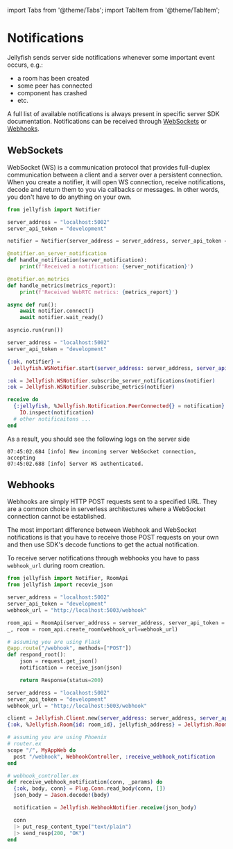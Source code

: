 import Tabs from '@theme/Tabs';
import TabItem from '@theme/TabItem';

# Notifications

Jellyfish sends server side notifications whenever some important event occurs, e.g.:
* a room has been created
* some peer has connected
* component has crashed
* etc.

A full list of available notifications is always present in specific server SDK documentation.
Notifications can be received through [WebSockets](#websockets) or [Webhooks](#webhooks).

## WebSockets

WebSocket (WS) is a communication protocol that provides full-duplex communication between a client and a server over a persistent connection.
When you create a notifier, it will open WS connection, receive notifications,
decode and return them to you via callbacks or messages.
In other words, you don't have to do anything on your own.

<Tabs>
  <TabItem value="python" label="Python">

```python
from jellyfish import Notifier

server_address = "localhost:5002"
server_api_token = "development"

notifier = Notifier(server_address = server_address, server_api_token = server_api_token)

@notifier.on_server_notification
def handle_notification(server_notification):
    print(f'Received a notification: {server_notification}')

@notifier.on_metrics
def handle_metrics(metrics_report):
    print(f'Received WebRTC metrics: {metrics_report}')

async def run():
    await notifier.connect()
    await notifier.wait_ready()

asyncio.run(run())
```

  </TabItem>

  <TabItem value="elixir" label="Elixir">

```elixir
server_address = "localhost:5002"
server_api_token = "development"

{:ok, notifier} =
  Jellyfish.WSNotifier.start(server_address: server_address, server_api_token: server_api_token)

:ok = Jellyfish.WSNotifier.subscribe_server_notifications(notifier)
:ok = Jellyfish.WSNotifier.subscribe_metrics(notifier)

receive do
  {:jellyfish, %Jellyfish.Notification.PeerConnected{} = notification} ->
    IO.inspect(notification)
  # other notificaitons ...
end
```

  </TabItem>
</Tabs>

As a result, you should see the following logs on the server side

```
07:45:02.684 [info] New incoming server WebSocket connection, accepting
07:45:02.688 [info] Server WS authenticated.
```

## Webhooks

Webhooks are simply HTTP POST requests sent to a specified URL.
They are a common choice in serverless architectures where a WebSocket connection cannot be established.

The most important difference between Webhook and WebSocket notifications is that you have to receive those
POST requests on your own and then use SDK's decode functions to get the actual notification.

To receive server notifications through webhooks you have to pass `webhook_url` during room creation.

<Tabs>
  <TabItem value="python" label="Python">

```python
from jellyfish import Notifier, RoomApi
from jellyfish import recevie_json

server_address = "localhost:5002"
server_api_token = "development"
webhook_url = "http://localhost:5003/webhook"

room_api = RoomApi(server_address = server_address, server_api_token = server_api_token)
_, room = room_api.create_room(webhook_url=webhook_url)

# assuming you are using Flask
@app.route("/webhook", methods=["POST"])
def respond_root():
    json = request.get_json()
    notification = receive_json(json)

    return Response(status=200)
```

  </TabItem>

  <TabItem value="elixir" label="Elixir">

```elixir
server_address = "localhost:5002"
server_api_token = "development"
webhook_url = "http://localhost:5003/webhook"

client = Jellyfish.Client.new(server_address: server_address, server_api_token: server_api_token)
{:ok, %Jellyfish.Room{id: room_id}, jellyfish_address} = Jellyfish.Room.create(client, max_peers: 10, webhook_url: webhook_url)

# assuming you are using Phoenix
# router.ex
scope "/", MyAppWeb do
  post "/webhook", WebhookController, :receive_webhook_notification
end

# webhook_controller.ex
def receive_webhook_notification(conn, _params) do
  {:ok, body, conn} = Plug.Conn.read_body(conn, [])
  json_body = Jason.decode!(body)

  notification = Jellyfish.WebhookNotifier.receive(json_body)

  conn
  |> put_resp_content_type("text/plain")
  |> send_resp(200, "OK")
end

```

  </TabItem>
</Tabs>
